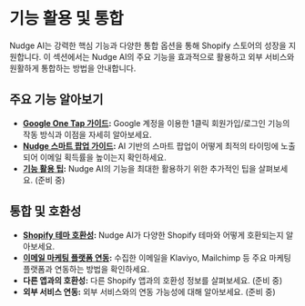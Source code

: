 # 기능 활용 및 통합

Nudge AI는 강력한 핵심 기능과 다양한 통합 옵션을 통해 Shopify 스토어의 성장을 지원합니다. 이 섹션에서는 Nudge AI의 주요 기능을 효과적으로 활용하고 외부 서비스와 원활하게 통합하는 방법을 안내합니다.

## 주요 기능 알아보기

- **[Google One Tap 가이드](../google-one-tap/index.md):** Google 계정을 이용한 1클릭 회원가입/로그인 기능의 작동 방식과 이점을 자세히 알아보세요.
- **[Nudge 스마트 팝업 가이드](./smart-popup/index.md):** AI 기반의 스마트 팝업이 어떻게 최적의 타이밍에 노출되어 이메일 획득률을 높이는지 확인하세요.
- **[기능 활용 팁](../usage-tips/index.md):** Nudge AI의 기능을 최대한 활용하기 위한 추가적인 팁을 살펴보세요. (준비 중)

## 통합 및 호환성

- **[Shopify 테마 호환성](../theme-compatibility/index.md):** Nudge AI가 다양한 Shopify 테마와 어떻게 호환되는지 알아보세요.
- **[이메일 마케팅 플랫폼 연동](../email-marketing/index.md):** 수집한 이메일을 Klaviyo, Mailchimp 등 주요 마케팅 플랫폼과 연동하는 방법을 확인하세요.
- **다른 앱과의 호환성:** 다른 Shopify 앱과의 호환성 정보를 살펴보세요. (준비 중)
- **외부 서비스 연동:** 외부 서비스와의 연동 가능성에 대해 알아보세요. (준비 중) 